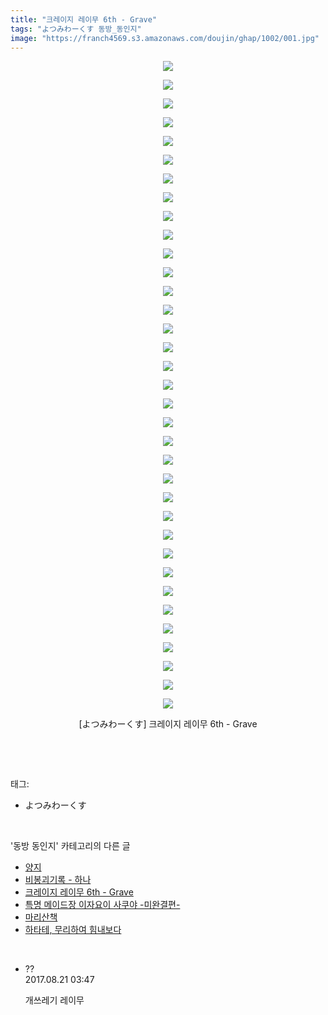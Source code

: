 ```yaml
---
title: "크레이지 레이무 6th - Grave"
tags: "よつみわーくす 동방_동인지"
image: "https://franch4569.s3.amazonaws.com/doujin/ghap/1002/001.jpg"
---
```

<div class="article">
<p style="text-align: center; clear: none; float: none;"><img src="{{ site.imgserver2 }}/ghap/1002/001.jpg"/></p>
<p style="text-align: center; clear: none; float: none;"><img src="{{ site.imgserver2 }}/ghap/1002/002.jpg"/></p>
<p style="text-align: center; clear: none; float: none;"><img src="{{ site.imgserver2 }}/ghap/1002/003.jpg"/></p>
<p style="text-align: center; clear: none; float: none;"><img src="{{ site.imgserver2 }}/ghap/1002/004.jpg"/></p>
<p style="text-align: center; clear: none; float: none;"><img src="{{ site.imgserver2 }}/ghap/1002/005.jpg"/></p>
<p style="text-align: center; clear: none; float: none;"><img src="{{ site.imgserver2 }}/ghap/1002/006.jpg"/></p>
<p style="text-align: center; clear: none; float: none;"><img src="{{ site.imgserver2 }}/ghap/1002/007.jpg"/></p>
<p style="text-align: center; clear: none; float: none;"><img src="{{ site.imgserver2 }}/ghap/1002/008.jpg"/></p>
<p style="text-align: center; clear: none; float: none;"><img src="{{ site.imgserver2 }}/ghap/1002/009.jpg"/></p>
<p style="text-align: center; clear: none; float: none;"><img src="{{ site.imgserver2 }}/ghap/1002/010.jpg"/></p>
<p style="text-align: center; clear: none; float: none;"><img src="{{ site.imgserver2 }}/ghap/1002/011.jpg"/></p>
<p style="text-align: center; clear: none; float: none;"><img src="{{ site.imgserver2 }}/ghap/1002/012.jpg"/></p>
<p style="text-align: center; clear: none; float: none;"><img src="{{ site.imgserver2 }}/ghap/1002/013.jpg"/></p>
<p style="text-align: center; clear: none; float: none;"><img src="{{ site.imgserver2 }}/ghap/1002/014.jpg"/></p>
<p style="text-align: center; clear: none; float: none;"><img src="{{ site.imgserver2 }}/ghap/1002/015.jpg"/></p>
<p style="text-align: center; clear: none; float: none;"><img src="{{ site.imgserver2 }}/ghap/1002/016.jpg"/></p>
<p style="text-align: center; clear: none; float: none;"><img src="{{ site.imgserver2 }}/ghap/1002/017.jpg"/></p>
<p style="text-align: center; clear: none; float: none;"><img src="{{ site.imgserver2 }}/ghap/1002/018.jpg"/></p>
<p style="text-align: center; clear: none; float: none;"><img src="{{ site.imgserver2 }}/ghap/1002/019.jpg"/></p>
<p style="text-align: center; clear: none; float: none;"><img src="{{ site.imgserver2 }}/ghap/1002/020.jpg"/></p>
<p style="text-align: center; clear: none; float: none;"><img src="{{ site.imgserver2 }}/ghap/1002/021.jpg"/></p>
<p style="text-align: center; clear: none; float: none;"><img src="{{ site.imgserver2 }}/ghap/1002/022.jpg"/></p>
<p style="text-align: center; clear: none; float: none;"><img src="{{ site.imgserver2 }}/ghap/1002/023.jpg"/></p>
<p style="text-align: center; clear: none; float: none;"><img src="{{ site.imgserver2 }}/ghap/1002/024.jpg"/></p>
<p style="text-align: center; clear: none; float: none;"><img src="{{ site.imgserver2 }}/ghap/1002/025.jpg"/></p>
<p style="text-align: center; clear: none; float: none;"><img src="{{ site.imgserver2 }}/ghap/1002/026.jpg"/></p>
<p style="text-align: center; clear: none; float: none;"><img src="{{ site.imgserver2 }}/ghap/1002/027.jpg"/></p>
<p style="text-align: center; clear: none; float: none;"><img src="{{ site.imgserver2 }}/ghap/1002/028.jpg"/></p>
<p style="text-align: center; clear: none; float: none;"><img src="{{ site.imgserver2 }}/ghap/1002/029.jpg"/></p>
<p style="text-align: center; clear: none; float: none;"><img src="{{ site.imgserver2 }}/ghap/1002/030.jpg"/></p>
<p style="text-align: center; clear: none; float: none;"><img src="{{ site.imgserver2 }}/ghap/1002/031.jpg"/></p>
<p style="text-align: center; clear: none; float: none;"><img src="{{ site.imgserver2 }}/ghap/1002/032.jpg"/></p>
<p style="text-align: center; clear: none; float: none;"><img src="{{ site.imgserver2 }}/ghap/1002/033.jpg"/></p>
<p style="text-align: center; clear: none; float: none;"><img src="{{ site.imgserver2 }}/ghap/1002/034.jpg"/></p>
<p style="text-align: center; clear: none; float: none;"><img src="{{ site.imgserver2 }}/ghap/1002/035.jpg"/></p>
<p style="text-align: center; clear: none; float: none;">[よつみわーくす] 크레이지 레이무 6th - Grave</p>
<p><br/></p>
</div><br/>
<div class="tagTrail">
<p>태그: </p>
<ul>
<li>よつみわーくす</li>
</ul>
</div><br/>
<div class="another">
<p>'동방 동인지' 카테고리의 다른 글</p>
<ul>
<li><a href="/ghap_1004">양지</a></li>
<li><a href="/ghap_1003">비봉괴기록 - 하나</a></li>
<li><a href="/ghap_1002">크레이지 레이무 6th - Grave</a></li>
<li><a href="/ghap_1001">특명 메이드장 이자요이 사쿠야 -미완결편-</a></li>
<li><a href="/ghap_1000">마리산책</a></li>
<li><a href="/ghap_999">하타테, 무리하여 힘내보다</a></li>
</ul>
</div><br/>
<div class="cb_module cb_fluid">
<div class="cb_wrt cb_profile">
<div class="comment">
<ul>
<li class="cb_thumb_off" id="comment15064586">
<div class="cb_comment_area">
<div class="cb_info_area">
<div class="cb_section">
<span class="cb_nick_name">??</span>
</div>
<div class="cb_section">
<span class="cb_date">2017.08.21 03:47 </span>
</div>
</div>
<div class="cb_dsc_comment">
<p class="cb_dsc">
											개쓰레기 레이무
										</p>
</div>
</div></li>
</ul>
</div>
</div><!-- commentList close -->
</div><br/>
